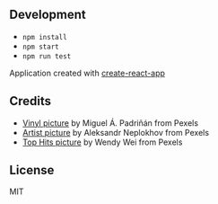 ## Development

- `npm install`
- `npm start`
- `npm run test`

Application created with [create-react-app](https://github.com/facebook/create-react-app)

## Credits

- [Vinyl picture](https://www.pexels.com/photo/black-record-vinyl-167092/) by Miguel Á. Padriñán from Pexels 
- [Artist picture](https://www.pexels.com/photo/man-singing-and-playing-electric-guitar-2601191/) by Aleksandr Neplokhov from Pexels
- [Top Hits picture](https://www.pexels.com/photo/crowd-under-covered-court-2683148/) by Wendy Wei from Pexels

## License

MIT
